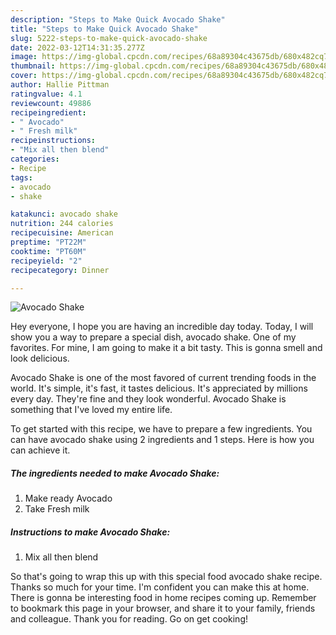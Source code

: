 ```yaml
---
description: "Steps to Make Quick Avocado Shake"
title: "Steps to Make Quick Avocado Shake"
slug: 5222-steps-to-make-quick-avocado-shake
date: 2022-03-12T14:31:35.277Z
image: https://img-global.cpcdn.com/recipes/68a89304c43675db/680x482cq70/avocado-shake-recipe-main-photo.jpg
thumbnail: https://img-global.cpcdn.com/recipes/68a89304c43675db/680x482cq70/avocado-shake-recipe-main-photo.jpg
cover: https://img-global.cpcdn.com/recipes/68a89304c43675db/680x482cq70/avocado-shake-recipe-main-photo.jpg
author: Hallie Pittman
ratingvalue: 4.1
reviewcount: 49886
recipeingredient:
- " Avocado"
- " Fresh milk"
recipeinstructions:
- "Mix all then blend"
categories:
- Recipe
tags:
- avocado
- shake

katakunci: avocado shake 
nutrition: 244 calories
recipecuisine: American
preptime: "PT22M"
cooktime: "PT60M"
recipeyield: "2"
recipecategory: Dinner

---
```



![Avocado Shake](https://img-global.cpcdn.com/recipes/68a89304c43675db/680x482cq70/avocado-shake-recipe-main-photo.jpg)

Hey everyone, I hope you are having an incredible day today. Today, I will show you a way to prepare a special dish, avocado shake. One of my favorites. For mine, I am going to make it a bit tasty. This is gonna smell and look delicious.

Avocado Shake is one of the most favored of current trending foods in the world. It's simple, it's fast, it tastes delicious. It's appreciated by millions every day. They're fine and they look wonderful. Avocado Shake is something that I've loved my entire life.




To get started with this recipe, we have to prepare a few ingredients. You can have avocado shake using 2 ingredients and 1 steps. Here is how you can achieve it.

<!--inarticleads1-->

##### The ingredients needed to make Avocado Shake:

1. Make ready  Avocado
1. Take  Fresh milk




<!--inarticleads2-->

##### Instructions to make Avocado Shake:

1. Mix all then blend




So that's going to wrap this up with this special food avocado shake recipe. Thanks so much for your time. I'm confident you can make this at home. There is gonna be interesting food in home recipes coming up. Remember to bookmark this page in your browser, and share it to your family, friends and colleague. Thank you for reading. Go on get cooking!
